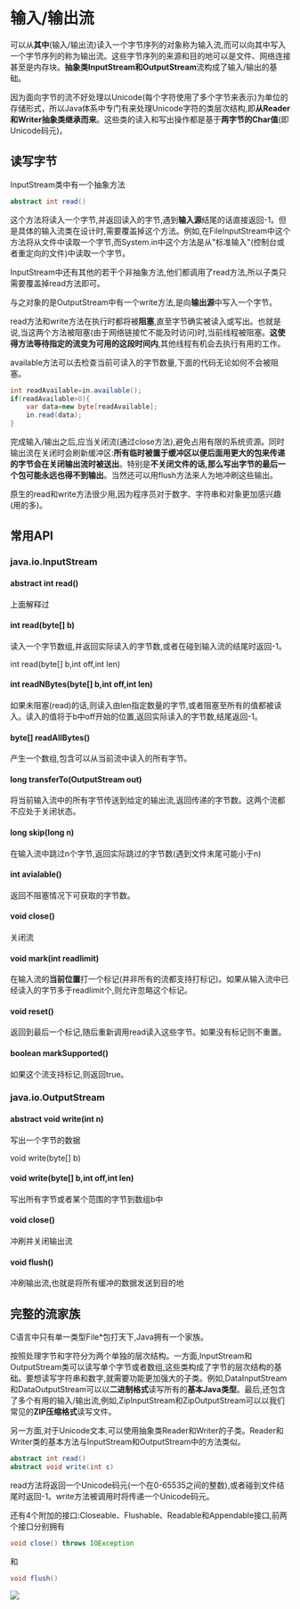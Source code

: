 # 输入/输出流

可以从**其中**(输入/输出流)读入一个字节序列的对象称为输入流,而可以向其中写入一个字节序列的称为输出流。这些字节序列的来源和目的地可以是文件、网络连接甚至是内存块。**抽象类InputStream和OutputStream**流构成了输入/输出的基础。

因为面向字节的流不好处理以Unicode(每个字符使用了多个字节来表示)为单位的存储形式，所以Java体系中专门有来处理Unicode字符的类层次结构,即**从Reader和Writer抽象类继承而来**。这些类的读入和写出操作都是基于**两字节的Char值**(即Unicode码元)。

## 读写字节

InputStream类中有一个抽象方法

```java
abstract int read()
```

这个方法将读入一个字节,并返回读入的字节,遇到**输入源**结尾的话直接返回-1。但是具体的输入流类在设计时,需要覆盖掉这个方法。例如,在FileInputStream中这个方法将从文件中读取一个字节,而System.in中这个方法是从"标准输入"(控制台或者重定向的文件)中读取一个字节。

InputStream中还有其他的若干个非抽象方法,他们都调用了read方法,所以子类只需要覆盖掉read方法即可。

与之对象的是OutputStream中有一个write方法,是向**输出源**中写入一个字节。

read方法和write方法在执行时都将被**阻塞**,直至字节确实被读入或写出。也就是说,当这两个方法被阻塞(由于网络链接忙不能及时访问)时,当前线程被阻塞。**这使得方法等待指定的流变为可用的这段时间内**,其他线程有机会去执行有用的工作。

available方法可以去检查当前可读入的字节数量,下面的代码无论如何不会被阻塞。

```java
int readAvailable=in.available();
if(readAvailable>0){
    var data=new byte[readAvailable];
    in.read(data);
}
```

完成输入/输出之后,应当关闭流(通过close方法),避免占用有限的系统资源。同时输出流在关闭时会刷新缓冲区:**所有临时被置于缓冲区以便后面用更大的包来传递的字节会在关闭输出流时被送出**。特别是**不关闭文件的话,那么写出字节的最后一个包可能永远也得不到输出**。当然还可以用flush方法来人为地冲刷这些输出。

原生的read和write方法很少用,因为程序员对于数字、字符串和对象更加感兴趣(用的多)。

## 常用API

### java.io.InputStream

#### abstract int read()

上面解释过

#### int read(byte[] b)

读入一个字节数组,并返回实际读入的字节数,或者在碰到输入流的结尾时返回-1。

int read(byte[] b,int off,int len)

#### int readNBytes(byte[] b,int off,int len)

如果未阻塞(read)的话,则读入由len指定数量的字节,或者阻塞至所有的值都被读入。读入的值将于b中off开始的位置,返回实际读入的字节数,结尾返回-1。

#### byte[] readAllBytes()

产生一个数组,包含可以从当前流中读入的所有字节。

#### long transferTo(OutputStream out)

将当前输入流中的所有字节传送到给定的输出流,返回传递的字节数。这两个流都不应处于关闭状态。

#### long skip(long n)

在输入流中跳过n个字节,返回实际跳过的字节数(遇到文件末尾可能小于n)

#### int avialable()

返回不阻塞情况下可获取的字节数。

#### void close()

关闭流

#### void mark(int readlimit)

在输入流的**当前位置**打一个标记(并非所有的流都支持打标记)。如果从输入流中已经读入的字节多于readlimit个,则允许忽略这个标记。

#### void reset()

返回到最后一个标记,随后重新调用read读入这些字节。如果没有标记则不重置。

#### boolean markSupported()

如果这个流支持标记,则返回true。

### java.io.OutputStream

#### abstract void write(int n)

写出一个字节的数据

void write(byte[] b)

#### void write(byte[] b,int off,int len)

写出所有字节或者某个范围的字节到数组b中

#### void close()

冲刷并关闭输出流

 #### void flush()

冲刷输出流,也就是将所有缓冲的数据发送到目的地

## 完整的流家族

C语言中只有单一类型File*包打天下,Java拥有一个家族。

按照处理字节和字符分为两个单独的层次结构。一方面,InputStream和OutputStream类可以读写单个字节或者数组,这些类构成了字节的层次结构的基础。要想读写字符串和数字,就需要功能更加强大的子类。例如,DataInputStream和DataOutputStream可以以**二进制格式**读写所有的**基本Java类型**。最后,还包含了多个有用的输入/输出流,例如,ZipInputStream和ZipOutputStream可以以我们常见的**ZIP压缩格式**读写文件。

另一方面,对于Unicode文本,可以使用抽象类Reader和Writer的子类。Reader和Writer类的基本方法与InputStream和OutputStream中的方法类似。

```java
abstract int read()
abstract void write(int c)
```

read方法将返回一个Unicode码元(一个在0-65535之间的整数),或者碰到文件结尾时返回-1。write方法被调用时将传递一个Unicode码元。

还有4个附加的接口:Closeable、Flushable、Readable和Appendable接口,前两个接口分别拥有

```java
void close() throws IOException
```

和

````java
void flush()
````

![](https://gitee.com/aryangzhu/picture/raw/master/java/Closeable%E6%8E%A5%E5%8F%A3.jpg)

